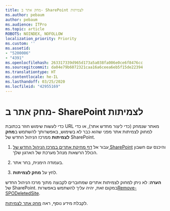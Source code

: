 ```yaml
---
title: מחק אתר ב- SharePoint לצמיתות
ms.author: pebaum
author: pebaum
ms.audience: ITPro
ms.topic: article
ROBOTS: NOINDEX, NOFOLLOW
localization_priority: Priority
ms.custom: ''
ms.assetid:
- "5200006"
- "4391"
ms.openlocfilehash: 263317339d965d173a5a038fa006e0ce6f8476cc
ms.sourcegitcommit: da04e79b6072321caa16a6ceea6eb5f15de22394
ms.translationtype: HT
ms.contentlocale: he-IL
ms.lasthandoff: 03/25/2020
ms.locfileid: "42955169"
---
```

# <a name="permanently-delete-a-site-in-sharepoint"></a>מחק אתר ב- SharePoint לצמיתות

כדי לעשות שימוש חוזר בכתובת URL מאתר שנמחק (כדי ליצור מחדש אתר), או כדי למחוק לצמיתות אתר מפני שהוא כבר לא בשימוש, באפשרותך להשתמש ב**מחק לצמיתות** ממרכז הניהול החדש של SharePoint. 

1. עבור אל [דף מחיקת אתרים במרכז הניהול החדש של SharePoint](https://admin.microsoft.com/sharepoint?page=recycleBin&modern=true) והיכנס עם חשבון הכולל הרשאות מנהל מערכת של הארגון שלך. 

2. בעמודה הימנית, בחר אתר. 

3. לחץ על **מחק לצמיתות**. 

**הערה**: לא ניתן למחוק לצמיתות אתרים שמחוברים לקבוצה מתוך מרכז הניהול החדש של SharePoint. במקום זאת, יהיה עליך להשתמש באפשרות[Remove-SPODeletedSite](https://docs.microsoft.com/powershell/module/sharepoint-online/remove-spodeletedsite).  

לקבלת מידע נוסף, ראה [מחק אתר לצמיתות](https://docs.microsoft.com/sharepoint/delete-site-collection#permanently-delete-a-site). 
